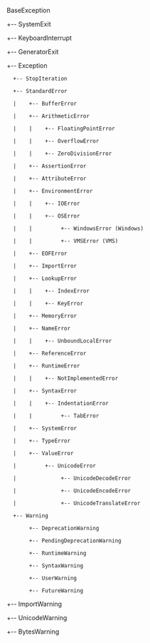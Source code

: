 BaseException
 
 +-- SystemExit
 
 +-- KeyboardInterrupt
 
 +-- GeneratorExit
 
 +-- Exception
 
      +-- StopIteration
 
      +-- StandardError
 
      |    +-- BufferError
 
      |    +-- ArithmeticError
 
      |    |    +-- FloatingPointError
 
      |    |    +-- OverflowError
 
      |    |    +-- ZeroDivisionError
 
      |    +-- AssertionError
 
      |    +-- AttributeError
 
      |    +-- EnvironmentError
 
      |    |    +-- IOError
 
      |    |    +-- OSError
 
      |    |         +-- WindowsError (Windows)
 
      |    |         +-- VMSError (VMS)
 
      |    +-- EOFError
 
      |    +-- ImportError
 
      |    +-- LookupError
 
      |    |    +-- IndexError
 
      |    |    +-- KeyError
 
      |    +-- MemoryError
 
      |    +-- NameError
 
      |    |    +-- UnboundLocalError
 
      |    +-- ReferenceError
 
      |    +-- RuntimeError
 
      |    |    +-- NotImplementedError
 
      |    +-- SyntaxError
 
      |    |    +-- IndentationError
 
      |    |         +-- TabError
 
      |    +-- SystemError
 
      |    +-- TypeError
 
      |    +-- ValueError
 
      |         +-- UnicodeError
 
      |              +-- UnicodeDecodeError
 
      |              +-- UnicodeEncodeError
 
      |              +-- UnicodeTranslateError
 
      +-- Warning
 
           +-- DeprecationWarning
 
           +-- PendingDeprecationWarning
 
           +-- RuntimeWarning
 
           +-- SyntaxWarning
 
           +-- UserWarning
 
           +-- FutureWarning
 
  +-- ImportWarning
 
  +-- UnicodeWarning
 
  +-- BytesWarning
